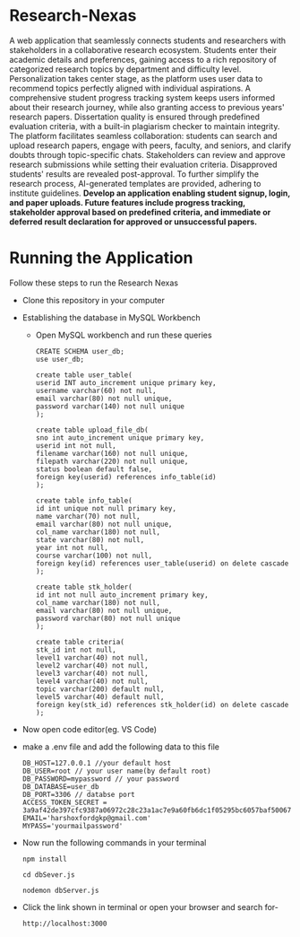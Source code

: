 # Research-Nexas
A web application that seamlessly connects students and researchers with stakeholders in a collaborative research ecosystem. Students enter their academic details and preferences, gaining access to a rich repository of categorized research topics by department and difficulty level. Personalization takes center stage, as the platform uses user data to recommend topics perfectly aligned with individual aspirations. A comprehensive student progress tracking system keeps users informed about their research journey, while also granting access to previous years' research papers. Dissertation quality is ensured through predefined evaluation criteria, with a built-in plagiarism checker to maintain integrity. The platform facilitates seamless collaboration: students can search and upload research papers, engage with peers, faculty, and seniors, and clarify doubts through topic-specific chats. Stakeholders can review and approve research submissions while setting their evaluation criteria. Disapproved students' results are revealed post-approval. To further simplify the research process, AI-generated templates are provided, adhering to institute guidelines.
<b>Develop an application enabling student signup, login, and paper uploads. Future features include progress tracking, stakeholder approval based on predefined criteria, and immediate or deferred result declaration for approved or unsuccessful papers.</b>

# Running the Application

Follow these steps to run the Research Nexas

- Clone this repository in your computer
- Establishing the database in MySQL Workbench
  - Open MySQL workbench and run these queries
    
     ```
     CREATE SCHEMA user_db;
     use user_db;
     ```
     ```
     create table user_table(
     userid INT auto_increment unique primary key,
     username varchar(60) not null,
     email varchar(80) not null unique,
     password varchar(140) not null unique
     );
     ```
     ```
     create table upload_file_db(
     sno int auto_increment unique primary key,
     userid int not null,
     filename varchar(160) not null unique,
     filepath varchar(220) not null unique,
     status boolean default false,
     foreign key(userid) references info_table(id)
     );
     ```
     ```
     create table info_table(
     id int unique not null primary key,
     name varchar(70) not null,
     email varchar(80) not null unique,
     col_name varchar(180) not null,
     state varchar(80) not null,
     year int not null,
     course varchar(100) not null,
     foreign key(id) references user_table(userid) on delete cascade
     );
     ```
     ```
     create table stk_holder(
     id int not null auto_increment primary key,
     col_name varchar(180) not null,
     email varchar(80) not null unique,
     password varchar(80) not null unique
     );
     ```
     ```
     create table criteria(
     stk_id int not null,
     level1 varchar(40) not null,
     level2 varchar(40) not null,
     level3 varchar(40) not null,
     level4 varchar(40) not null,
     topic varchar(200) default null,
     level5 varchar(40) default null,
     foreign key(stk_id) references stk_holder(id) on delete cascade  
     );
     ```
- Now open code editor(eg. VS Code)
- make a .env file and add the following data to this file
  ```
  DB_HOST=127.0.0.1 //your default host
  DB_USER=root // your user name(by default root)
  DB_PASSWORD=mypassword // your password 
  DB_DATABASE=user_db
  DB_PORT=3306 // databse port
  ACCESS_TOKEN_SECRET = 3a9af42de397cfc9387a06972c28c23a1ac7e9a60fb6dc1f05295bc6057baf500672d4a13db5d04ea84bbc4c5679164a7723f3d49f516bb73dc3df6e3b768c8e
  EMAIL='harshoxfordgkp@gmail.com'
  MYPASS='yourmailpassword'
  ```
- Now run the following commands in your terminal
  ```
  npm install
  ```
  ```
  cd dbSever.js
  ```
  ```
  nodemon dbServer.js
  ```

- Click the link shown in terminal or open your browser and search for-
  ```
  http://localhost:3000
  ```



